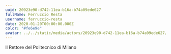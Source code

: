 ```yaml
---
uuid: 20923e90-d742-11ea-b16a-b74a09ede627
fullName: Ferruccio Resta
username: ferruccio-resta
date: 2020-01-20T00:00:00.000Z
color: "#fe6e9e"
avatar: ../../static/media/actors/20923e90-d742-11ea-b16a-b74a09ede627/ferruccio-resta.jpg
---
```


Il Rettore del Politecnico di Milano
